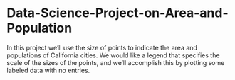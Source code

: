 # Data-Science-Project-on-Area-and-Population

In this project we’ll use the size of points to indicate the area and populations of California cities. We would like a legend that specifies the scale of the sizes of the points, and we’ll accomplish this by plotting some labeled data with no entries.

